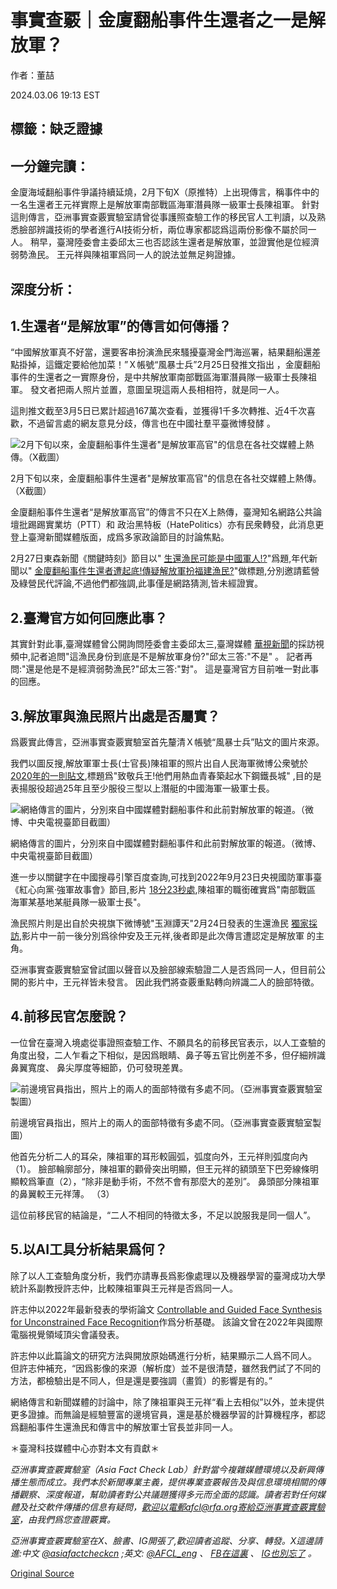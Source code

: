 # 事實查覈｜金廈翻船事件生還者之一是解放軍？

作者：董喆

2024.03.06 19:13 EST

## 標籤：缺乏證據

## 一分鐘完讀：

金廈海域翻船事件爭議持續延燒，2月下旬X（原推特）上出現傳言，稱事件中的一名生還者王元祥實際上是解放軍南部戰區海軍潛員隊一級軍士長陳祖軍。 針對這則傳言，亞洲事實查覈實驗室請曾從事護照查驗工作的移民官人工判讀，以及熟悉臉部辨識技術的學者進行AI技術分析，兩位專家都認爲這兩份影像不屬於同一人。 稍早，臺灣陸委會主委邱太三也否認該生還者是解放軍，並證實他是位經濟弱勢漁民。 王元祥與陳祖軍爲同一人的說法並無足夠證據。

## 深度分析：

## 1.生還者“是解放軍”的傳言如何傳播？

“中國解放軍真不好當，還要客串扮演漁民來騷擾臺灣金門海巡署，結果翻船還差點掛掉，這鐵定要給他加菜！”Ｘ帳號“風暴士兵”2月25日發推文指出 ，金廈翻船事件的生還者之一實際身份，是中共解放軍南部戰區海軍潛員隊一級軍士長陳祖軍。 發文者把兩人照片並置，意圖呈現這兩人長相相符，就是同一人。

這則推文截至3月5日已累計超過167萬次查看，並獲得1千多次轉推、近4千次喜歡，不過留言處的網友意見分歧，傳言也在中國社羣平臺微博發酵 。

![2月下旬以來，金廈翻船事件生還者"是解放軍高官"的信息在各社交媒體上熱傳。（X截圖）](images/ZCCY2B5OYVKB63EWORTJMOWZR4.png)

2月下旬以來，金廈翻船事件生還者"是解放軍高官"的信息在各社交媒體上熱傳。（X截圖）

金廈翻船事件生還者“是解放軍高官”的傳言不只在X上熱傳，臺灣知名網路公共論壇批踢踢實業坊（PTT）和 政治黑特板（HatePolitics）亦有民衆轉發，此消息更登上臺灣新聞媒體版面，成爲多家政論節目的討論焦點。

2月27日東森新聞《關鍵時刻》節目以" [生還漁民可能是中國軍人!?](https://youtu.be/N9lYoZUZUAU?si=H8m6vuRD3EvOYiWY&t=220)"爲題,年代新聞以" [金廈翻船事件生還者遭起底!傳疑解放軍扮福建漁民?](https://youtu.be/lUlZApXosuI?si=r-o0x9Z7FvojHaLw&t=75)"做標題,分別邀請藍營 及綠營民代評論,不過他們都強調,此事僅是網路猜測,皆未經證實。

## 2.臺灣官方如何回應此事？

其實針對此事,臺灣媒體曾公開詢問陸委會主委邱太三,臺灣媒體 [華視新聞](https://youtu.be/Y3fH12AtBTg?si=bWou6ogFKXa6b78x&t=125)的採訪視頻中,記者追問"這漁民身份到底是不是解放軍身份?"邱太三答:"不是" 。 記者再問:"還是他是不是經濟弱勢漁民?"邱太三答:"對"。 這是臺灣官方目前唯一對此事的回應。

## 3.解放軍與漁民照片出處是否屬實？

爲覈實此傳言，亞洲事實查覈實驗室首先釐清Ｘ帳號“風暴士兵”貼文的圖片來源。

我們以圖反搜,解放軍軍士長(士官長)陳祖軍的照片出自人民海軍微博公衆號於 [2020年的一則貼文](https://weibo.com/7073308386/JuaQ1FW1e),標題爲"致敬兵王!他們用熱血青春築起水下鋼鐵長城" ,目的是表揚服役超過25年且至少服役三型以上潛艇的中國海軍一級軍士長。

![網絡傳言的圖片，分別來自中國媒體對翻船事件和此前對解放軍的報道。（微博、中央電視臺節目截圖）](images/4GB5ONFCWAVXUVFN354OS3VJYM.png)

網絡傳言的圖片，分別來自中國媒體對翻船事件和此前對解放軍的報道。（微博、中央電視臺節目截圖）

進一步以關鍵字在中國搜尋引擎百度查詢,可找到2022年9月23日央視國防軍事臺《紅心向黨·強軍故事會》節目,影片 [18分23秒處](https://tv.cctv.com/2022/09/23/VIDEaLH41UTTt840X1Un8d6B220923.shtml?spm=C55953877151.PZoCQI3fz1JO.0.0),陳祖軍的職銜確實爲"南部戰區 海軍某基地某艇員隊一級軍士長"。

漁民照片則是出自於央視旗下微博號"玉淵譚天"2月24日發表的生還漁民 [獨家採訪](https://weibo.com/7040797671/O1CtoA5gh?pagetype=profilefeed),影片中一前一後分別爲徐仲安及王元祥,後者即是此次傳言遭認定是解放軍 的主角。

亞洲事實查覈實驗室曾試圖以聲音以及臉部線索驗證二人是否爲同一人，但目前公開的影片中，王元祥皆未發言。 因此我們將查覈重點轉向辨識二人的臉部特徵。

## 4.前移民官怎麼說？

一位曾在臺灣入境處從事證照查驗工作、不願具名的前移民官表示，以人工查驗的角度出發，二人乍看之下相似，是因爲眼睛、鼻子等五官比例差不多，但仔細辨識鼻翼寬度、 鼻尖厚度等細節，仍可發現差異。

![前邊境官員指出，照片上的兩人的面部特徵有多處不同。（亞洲事實查覈實驗室製圖）](images/MKDUMRXZFLH3VY3WNB2KIETOFA.png)

前邊境官員指出，照片上的兩人的面部特徵有多處不同。（亞洲事實查覈實驗室製圖）

他首先分析二人的耳朵，陳祖軍的耳形較圓弧，弧度向外，王元祥則弧度向內（1）。 臉部輪廓部分，陳祖軍的顴骨突出明顯，但王元祥的額頭至下巴旁線條明顯較爲筆直（2），“除非是動手術，不然不會有那麼大的差別”。 鼻頭部分陳祖軍的鼻翼較王元祥薄。 （3）

這位前移民官的結論是，“二人不相同的特徵太多，不足以說服我是同一個人”。

## 5.以AI工具分析結果爲何？

除了以人工查驗角度分析，我們亦請專長爲影像處理以及機器學習的臺灣成功大學統計系副教授許志仲，比較陳祖軍與王元祥是否爲同一人。

許志仲以2022年最新發表的學術論文 [Controllable and Guided Face Synthesis for Unconstrained Face Recognition](https://cvlab.cse.msu.edu/pdfs/Liu_Kim_Jain_Liu_ECCV2022.pdf)作爲分析基礎。 該論文曾在2022年與國際電腦視覺領域頂尖會議發表。

許志仲以此篇論文的研究方法與開放原始碼進行分析，結果顯示二人爲不同人。 但許志仲補充，“因爲影像的來源（解析度）並不是很清楚，雖然我們試了不同的方法，都檢驗出是不同人，但是還是要強調（畫質）的影響是有的。”

網絡傳言和新聞媒體的討論中，除了陳祖軍與王元祥“看上去相似”以外，並未提供更多證據。而無論是經驗豐富的邊境官員，還是基於機器學習的計算機程序，都認爲翻船事件生還漁民和傳言中的解放軍士官長並非同一人。

＊臺灣科技媒體中心亦對本文有貢獻＊

*亞洲事實查覈實驗室（Asia Fact Check Lab）針對當今複雜媒體環境以及新興傳播生態而成立。我們本於新聞專業主義，提供專業查覈報告及與信息環境相關的傳播觀察、深度報道，幫助讀者對公共議題獲得多元而全面的認識。讀者若對任何媒體及社交軟件傳播的信息有疑問，歡迎以電郵afcl@rfa.org寄給亞洲事實查覈實驗室，由我們爲您查證覈實。*

*亞洲事實查覈實驗室在X、臉書、IG開張了,歡迎讀者追蹤、分享、轉發。X這邊請進:中文*  [*@asiafactcheckcn*](https://twitter.com/asiafactcheckcn)  *;英文:*  [*@AFCL\_eng*](https://twitter.com/AFCL_eng)  *、*  [*FB在這裏*](https://www.facebook.com/asiafactchecklabcn)  *、*  [*IG也別忘了*](https://www.instagram.com/asiafactchecklab/)  *。*



[Original Source](https://www.rfa.org/mandarin/shishi-hecha/hc-03062024190500.html)